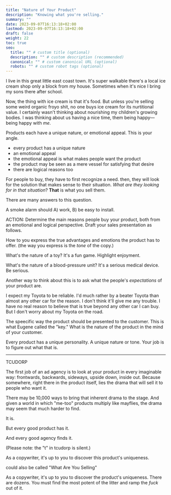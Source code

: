 ```yaml
---
title: "Nature of Your Product"
description: "Knowing what you're selling."
summary: ""
date: 2023-09-07T16:13:18+02:00
lastmod: 2023-09-07T16:13:18+02:00
draft: false
weight: 22
toc: true
seo:
  title: "" # custom title (optional)
  description: "" # custom description (recommended)
  canonical: "" # custom canonical URL (optional)
  robots: "" # custom robot tags (optional)
---
```

I live in this great little east coast town. It's super walkable there's a local ice cream shop only a block from my house. Sometimes when it's nice I bring my sons there after school.

Now, the thing with ice cream is that it's food. But unless you're selling some weird organic froyo shit, no one buys ice cream for its nurtitional value. I certainly wasn't thinking about nourishing my children's growing bodies. I was thinking about us having a nice time, them being happy&mdash;being happy with *me*.

Products each have a unique nature, or emotional appeal. This is your angle.

* every product has a unique nature
* an emotional appeal
* the emotional appeal is what makes people want the product
* the product may be seen as a mere vessel for satisfying that desire
* there are logical reasons too

 For people to buy, they have to first recognize a need. then, they will look for the solution that makes sense to their situation. *What are they looking for in that situation*? **That** is what you sell them.

 There are many answers to this question.

 A smoke alarm should A) work, B) be easy to install.

 ACTION: Determine the main reasons people buy your product, both from an emotional and logical perspective. Draft your sales presentation as follows.

How to you express the true advantages and emotions the product has to offer. (the way you express is the *tone* of the copy.)

What's the nature of a toy? It's a fun game. Highlight enjoyment.

What's the nature of a blood-pressure unit? It's a serious medical device. Be serious.

Another way to think about this is to ask what the people's *expectations* of your product are.

I expect my Toyota to be reliable. I'd much rather by a beater Toyota than almost any other car for the reason. I don't think it'll give me any trouble. I have no real reason to believe that is true beyond any other car I can buy. But I don't worry about my Toyota on the road.




The speecific way the product should be presented to the customer. This is what Eugene called the "key." What is the nature of the product in the mind of your customer.

 Every product has a unique personality. A unique nature or tone. Your job is to figure out what that is.

 ---

 TCUDORP

 The first job of an ad agency is to look at your product in every imaginable way: frontwards, backwards, sideways, upside down, inside out. Because somewhere, right there in the product itself, lies the drama that will sell it to people who want it.

 There may be 10,000 ways to bring that inherent drama to the stage. And given a world in which "me-too" products multiply like mayflies, the drama may seem that much harder to find.

 It is.

 But every good product has it.

 And every good agency finds it.

 (Please note: the "t" in tcudorp is silent.)

 As a copywriter, it's up to you to discover this product's uniqueness.

 could also be called "What Are You Selling"

As a copywriter, it's up to you to discover the product's uniqueness. There are dozens. You must find the most potent of the litter and ramp the *fuck* out of it.
